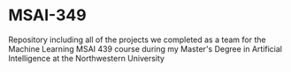 # MSAI-349
Repository including all of the projects we completed as a team for the Machine Learning MSAI 439 course during my Master's Degree in Artificial Intelligence at the Northwestern University
